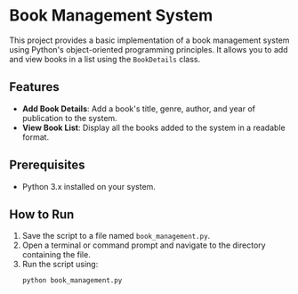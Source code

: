 # Book Management System

This project provides a basic implementation of a book management system using Python's object-oriented programming principles. It allows you to add and view books in a list using the `BookDetails` class.

## Features

- **Add Book Details**: Add a book's title, genre, author, and year of publication to the system.
- **View Book List**: Display all the books added to the system in a readable format.

## Prerequisites

- Python 3.x installed on your system.

## How to Run

1. Save the script to a file named `book_management.py`.
2. Open a terminal or command prompt and navigate to the directory containing the file.
3. Run the script using:
   ```bash
   python book_management.py
